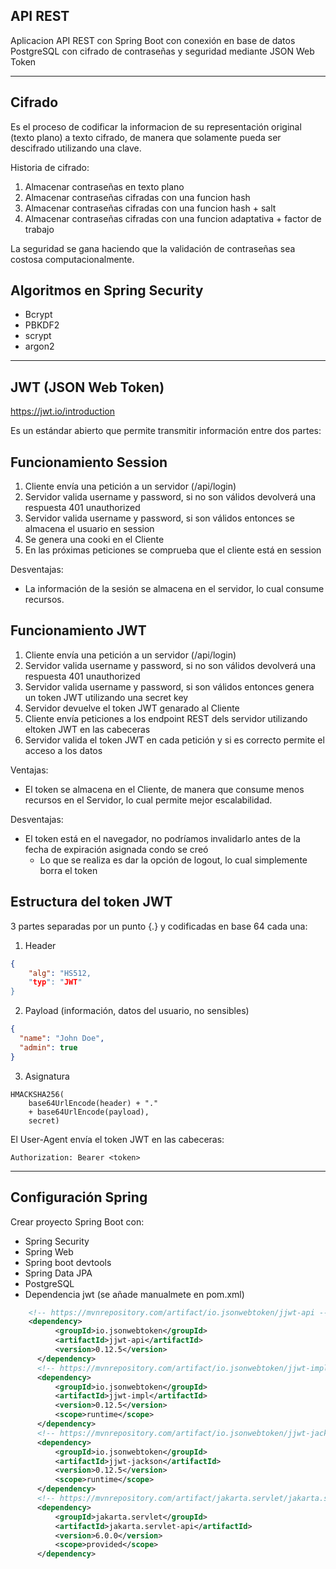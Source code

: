 ## API REST

Aplicacion API REST con Spring Boot con conexión en base de datos PostgreSQL 
con cifrado de contraseñas y seguridad mediante JSON Web Token

----------------------------------------------------------------------------------------------------
## Cifrado

Es el proceso de codificar la informacion de  su representación original (texto plano) 
a texto cifrado, de manera que solamente pueda ser descifrado utilizando una clave.

Historia de cifrado:

1. Almacenar contraseñas en texto plano
2. Almacenar contraseñas cifradas con una funcion hash
3. Almacenar contraseñas cifradas con una funcion hash + salt
4. Almacenar contraseñas cifradas con una funcion adaptativa + factor de trabajo

La seguridad se gana haciendo que la validación de contraseñas sea costosa computacionalmente.

## Algoritmos en Spring Security

* Bcrypt
* PBKDF2
* scrypt
* argon2
----------------------------------------------------------------------------------------------------
## JWT (JSON Web Token)

https://jwt.io/introduction

Es un estándar abierto que permite transmitir información entre dos partes:

## Funcionamiento Session

1. Cliente envía una petición a un servidor (/api/login)
2. Servidor valida username y password, si no son válidos devolverá una respuesta 401 unauthorized
3. Servidor valida username y password, si son válidos entonces se almacena el usuario en session
4. Se genera una cooki en el Cliente
5. En las próximas peticiones se comprueba que el cliente está en session

Desventajas:
* La información de la sesión se almacena en el servidor, lo cual consume recursos.

## Funcionamiento JWT

1. Cliente envía una petición a un servidor (/api/login)
2. Servidor valida username y password, si no son válidos devolverá una respuesta 401 unauthorized
3. Servidor valida username y password, si son válidos entonces genera un token JWT utilizando una secret key
4. Servidor devuelve el token JWT genarado al Cliente
5. Cliente envía peticiones a los endpoint REST dels servidor utilizando eltoken JWT en las cabeceras
6. Servidor valida el token JWT en cada petición y si es correcto permite el acceso a los datos

Ventajas:
* El token se almacena en el Cliente, de manera que consume menos recursos en el Servidor, lo cual permite mejor escalabilidad.

Desventajas:
* El token está en el navegador, no podríamos invalidarlo antes de la fecha de expiración asignada condo se creó
  * Lo que se realiza es dar la opción de logout, lo cual simplemente borra el token

## Estructura del token JWT

3 partes separadas por un punto {.} y codificadas en base 64 cada una:

1. Header
``` json
{
    "alg": "HS512,
    "typ": "JWT"    
}
```
2. Payload (información, datos del usuario, no sensibles)

``` json
{
  "name": "John Doe",
  "admin": true
}
```
3. Asignatura

```
HMACKSHA256(
    base64UrlEncode(header) + "." 
    + base64UrlEncode(payload), 
    secret)
```

El User-Agent envía el token JWT en las cabeceras:

```
Authorization: Bearer <token>
```
----------------------------------------------------------------------------------------------------

## Configuración Spring

Crear proyecto Spring Boot con:
* Spring Security
* Spring Web
* Spring boot devtools
* Spring Data JPA
* PostgreSQL
* Dependencia jwt (se añade manualmete en pom.xml)

``` xml
    <!-- https://mvnrepository.com/artifact/io.jsonwebtoken/jjwt-api -->
    <dependency>
          <groupId>io.jsonwebtoken</groupId>
          <artifactId>jjwt-api</artifactId>
          <version>0.12.5</version>
      </dependency>
      <!-- https://mvnrepository.com/artifact/io.jsonwebtoken/jjwt-impl -->
      <dependency>
          <groupId>io.jsonwebtoken</groupId>
          <artifactId>jjwt-impl</artifactId>
          <version>0.12.5</version>
          <scope>runtime</scope>
      </dependency>
      <!-- https://mvnrepository.com/artifact/io.jsonwebtoken/jjwt-jackson -->
      <dependency>
          <groupId>io.jsonwebtoken</groupId>
          <artifactId>jjwt-jackson</artifactId>
          <version>0.12.5</version>
          <scope>runtime</scope>
      </dependency>
      <!-- https://mvnrepository.com/artifact/jakarta.servlet/jakarta.servlet-api -->
      <dependency>
          <groupId>jakarta.servlet</groupId>
          <artifactId>jakarta.servlet-api</artifactId>
          <version>6.0.0</version>
          <scope>provided</scope>
      </dependency>
```